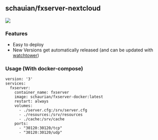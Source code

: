 ## schauian/fxserver-nextcloud

[![](https://images.microbadger.com/badges/image/schaurian/fxserver-version.svg)](https://microbadger.com/images/schaurian/fxserver-version "Get your own image badge on microbadger.com")

### Features
- Easy to deploy
- New Versions get automatically released (and can be updated with [watchtower](https://github.com/v2tec/watchtower))

### Usage (With docker-compose)
```
version: '3'
services:
  fxserver:
    container_name: fxserver
    image: schaurian/fxserver-docker:latest
    restart: always
    volumes:
      - ./server.cfg:/srv/server.cfg
      - ./resources:/srv/resources
      - ./cache:/srv/cache
    ports:
      - "30120:30120/tcp"
      - "30120:30120/udp"
```

